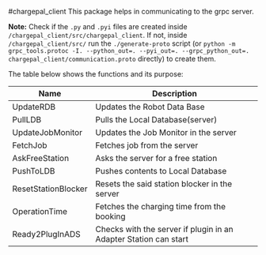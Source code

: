 #chargepal_client
This package helps in communicating to the grpc server.

**Note:**
Check if the `.py` and `.pyi` files are created inside `/chargepal_client/src/chargepal_client`.
If not, inside `/chargepal_client/src/` run the `./generate-proto` script
(or `python -m grpc_tools.protoc -I. --python_out=. --pyi_out=. --grpc_python_out=. chargepal_client/communication.proto` directly)
to create them.

The table below shows the functions and its purpose:

| Name                | Description                                                      |
| ------------------- | ---------------------------------------------------------------- |
| UpdateRDB           | Updates the Robot Data Base                                      |
| PullLDB             | Pulls the Local Database(server)                                 |
| UpdateJobMonitor    | Updates the Job Monitor in the server                            |
| FetchJob            | Fetches job from the server                                      |
| AskFreeStation      | Asks the server for a free station                               |
| PushToLDB           | Pushes contents to Local Database                                |
| ResetStationBlocker | Resets the said station blocker in the server                    |
| OperationTime       | Fetches the charging time from the booking                       |
| Ready2PlugInADS     | Checks with the server if plugin in an Adapter Station can start |
